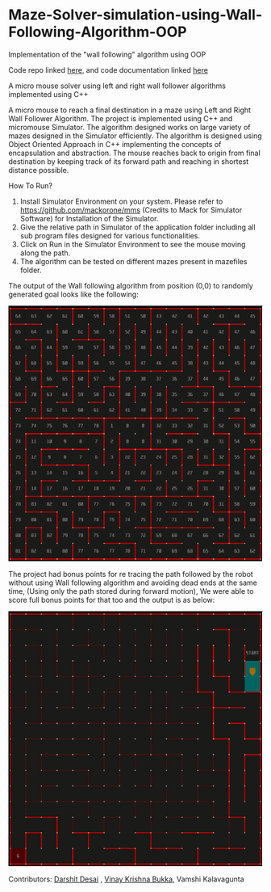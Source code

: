 # Maze-Solver-simulation-using-Wall-Following-Algorithm-OOP
Implementation of the "wall following" algorithm using OOP

Code repo linked [here](https://github.com/darshit-desai/Maze-Solver-simulation-using-Wall-Following-Algorithm-OOP), and code documentation linked [here](https://darshit-desai.github.io/Maze-Solver-simulation-using-Wall-Following-Algorithm-OOP/)

A micro mouse solver using left and right wall follower algorithms implemented using C++


A micro mouse to reach a final destination in a maze using Left and Right Wall Follower Algorithm. The project is implemented using C++ and micromouse Simulator. The algorithm designed works on large variety of mazes designed in the Simulator efficiently. The algorithm is designed using Object Oriented Approach in C++ implementing the concepts of encapsulation and abstraction. The mouse reaches back to origin from final destination by keeping track of its forward path and reaching in shortest distance possible.

How To Run?
1. Install Simulator Environment on your system. Please refer to https://github.com/mackorone/mms (Credits to Mack for Simulator Software) for Installation of the Simulator.
2. Give the relative path in Simulator of the application folder including all sub program files designed for various functionalities.
3. Click on Run in the Simulator Environment to see the mouse moving along the path.
4. The algorithm can be tested on different mazes present in mazefiles folder.

The output of the Wall following algorithm from position (0,0) to randomly generated goal looks like the following:

<img align="bottom" src="output/forwardmotion.gif"/>

The project had bonus points for re tracing the path followed by the robot without using Wall following algorithm and avoiding dead ends at the same time, (Using only the path stored during forward motion), We were able to score full bonus points for that too and the output is as below:

<img align="bottom" src="output/reversemotion.gif"/>

Contributors: [Darshit Desai](https://github.com/darshit-desai) , [Vinay Krishna Bukka](https://github.com/vinay06vinay), Vamshi Kalavagunta



